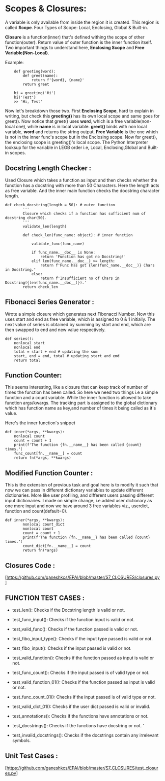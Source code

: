 # Scopes & Closures:

A variable is only available from inside the region it is created. This region is called **Scope**. Four Types of Scope: Local, Enclosing, Global & Built-in. 

**Closure** is a function(inner) that's defined withing the scope of other function(outer). Return value of outer function is the inner function itself.
Two important things to understand here, **Enclosing Scope** and **Free Variable(Non-Local)**.

Example:

        def greeting(word):
            def greet(name):
                return f'{word}, {name}'
            return greet

        hi = greeting('Hi')
        hi('Test')
        >> 'Hi, Test'

Now let's breakdown those two. First **Enclosing Scope**, hard to explain in writing, but check this **greeting()** has its own local scope and same goes for greet(). Now notice that greet() uses **word**, which is a free variable(non-local one), while **name** is in local variable. **greet()** binds with non local variable, **word** and returns the string output. **Free Variable** is the one which is not in the inner func's scope but in the Enclosing scope. Now for greet(), the enclosing scope is greeting()'s local scope. The Python Interpreter looksup for the variable in LEGB order i.e, Local, Enclosing,Global and Built-in scopes.

## Docstring Length Checker :

Used Closure which takes a function as input and then checks whether the function has a docstring with more than 50 Characters. Here the length acts as free variable. And the inner main function checks the docstring character length. 


    def check_docstring(length = 50): # outer function
            '''
            Closure which checks if a function has sufficient num of docstring char(50).
            '''
            validate_len(length)

            def check_len(func_name: object): # inner function
            
                validate_func(func_name)
            
                if func_name.__doc__ is None:
                    return 'Function has got no Docstring!'
                elif len(func_name.__doc__) >= length:
                    return f'Func has got {len(func_name.__doc__)} Chars in Docstring.'
                else:
                    return f'Insufficient no of Chars in Docstring({len(func_name.__doc__)}).'
            return check_len

## Fibonacci Series Generator :
Wrote a simple closure which generates next Fibonacci Number. Now this uses start and end as free variable, which is assigned to 0 & 1 initially. The next value of series is obtained by summing by start and end, which are then swapped to end and new value respectively.


	def series():
		nonlocal start
		nonlocal end
		total = start + end # updating the sum
		start, end = end, total # updating start and end
		return total

## Function Counter:

This seems interesting, like a closure that can keep track of number of times the function has been called. So here we need two things i.e a simple function and a count variable. While the inner function is allowed to take function args/kwargs. The tracking part is assigned to the global dictionary which has function name as key,and number of times it being called as it's value. 

Here's the inner function's snippet


	def inner(*args, **kwargs):	
		nonlocal count
		count = count + 1
		print(f'The function {fn.__name__} has been called {count} times.')
		func_count[fn.__name__] = count
		return fn(*args, **kwargs)



## Modified Function Counter :

This is the extension of previous task and goal here is to modify it such that now we can pass in different dictionary variables to update different dictionaries. More like user profiling, and different users passing different input dictionaries. I made on simple change, i.e added user dictionary as one more input and now we have around 3 free variables viz., userdict, function and count(default=0).

    def inner(*args, **kwargs):
            nonlocal count_dict
            nonlocal count
            count = count + 1
            print(f'The function {fn.__name__} has been called {count} times.')
            count_dict[fn.__name__] = count
            return fn(*args)
	    

## Closures Code : 
[https://github.com/ganeshkcs/EPAI/blob/master/S7_CLOSURES/closures.py]


## FUNCTION TEST CASES :

* test_len(): Checks if the Docstring length is valid or not.

* test_func_input(): Checks if the function input is valid or not.

* test_valid_func(): Checks if the function passed is valid or not.

* test_fibo_input_type(): Checks if the input type passed is valid or not.

* test_fibo_input(): Checks if the input passed is valid or not.

* test_valid_function(): Checks if the function passed as input is valid or not. 

* test_func_count(): Checks if the input passed is of valid type or not. 

* test_valid_function_01(): Checks if the function passed as input is valid or not.

* test_func_count_01(): Checks if the input passed is of valid type or not. 

* test_valid_dict_01(): Checks if the user dict passed is valid or invalid.

* test_annotations(): Checks if the functions have annotations or not. 

* test_docstrings(): Checks if the functions have docstring or not. '

* test_invalid_docstrings(): Checks if the docstrings contain any irrelevant symbols. 

## Unit Test Cases : 
[https://github.com/ganeshkcs/EPAI/blob/master/S7_CLOSURES/test_closures.py]


